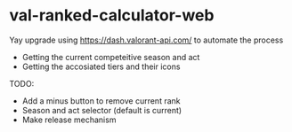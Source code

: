 # val-ranked-calculator-web
 
Yay upgrade using https://dash.valorant-api.com/ to automate the process
 - Getting the current competeitive season and act
 - Getting the accosiated tiers and their icons

TODO:
- Add a minus button to remove current rank
- Season and act selector (default is current)
- Make release mechanism